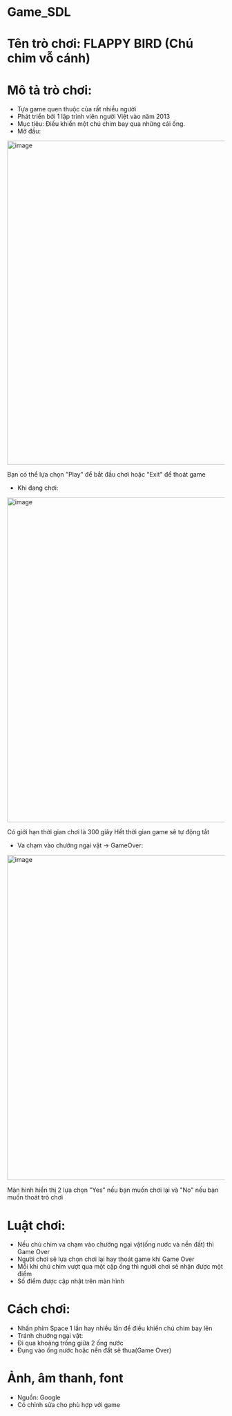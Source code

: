 # Game_SDL

# Tên trò chơi: FLAPPY BIRD (Chú chim vỗ cánh)
# Mô tả trò chơi: 
  + Tựa game quen thuộc của rất nhiều người
  + Phát triển bởi 1 lập trình viên người Việt vào năm 2013
  + Mục tiêu: Điều khiển một chú chim bay qua những cái ống.
  + Mở đầu:
  <img width="749" alt="image" src="https://github.com/nttt2004/Game_SDL/assets/124849254/f54f049e-d352-4cd3-98e8-a772c5574692">
  
  Bạn có thể lựa chọn "Play" để bắt đầu chơi hoặc "Exit" để thoát game
  
  + Khi đang chơi:
  <img width="751" alt="image" src="https://github.com/nttt2004/Game_SDL/assets/124849254/c91980c1-c4ae-456e-a7fa-c4675dc8c930">
  
  Có giới hạn thời gian chơi là 300 giây
  Hết thời gian game sẽ tự động tắt
  
  + Va chạm vào chướng ngại vật -> GameOver:
  <img width="752" alt="image" src="https://github.com/nttt2004/Game_SDL/assets/124849254/098b282f-4678-4398-9a68-d82ec322103a">
  
  Màn hình hiển thị 2 lựa chọn "Yes" nếu bạn muốn chơi lại và "No" nếu bạn muốn thoát trò chơi
  
  
# Luật chơi:
  + Nếu chú chim va chạm vào chướng ngại vật(ống nước và nền đất) thì Game Over
  + Người chơi sẽ lựa chọn chơi lại hay thoát game khi Game Over
  + Mỗi khi chú chim vượt qua một cặp ống thì người chơi sẽ nhận được một điểm
  + Số điểm được cập nhật trên màn hình
  
# Cách chơi:
  + Nhấn phím Space 1 lần hay nhiều lần để điều khiển chú chim bay lên
  + Tránh chướng ngại vật:
  + Đi qua khoảng trống giữa 2 ống nước
  + Đụng vào ống nước hoặc nền đất sẽ thua(Game Over)
  
# Ảnh, âm thanh, font
  + Nguồn: Google
  + Có chỉnh sửa cho phù hợp với game
 




